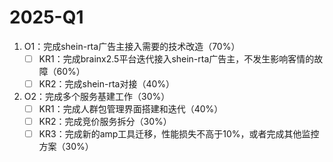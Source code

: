 # 2025-Q1
1. O1：完成shein-rta广告主接入需要的技术改造（70%）
	- [ ] KR1：完成brainx2.5平台迭代接入shein-rta广告主，不发生影响客情的故障（60%）
	- [ ] KR2：完成shein-rta对接（40%）
2. O2：完成多个服务基建工作（30%）
	- [ ] KR1：完成人群包管理界面搭建和迭代（40%）
	- [ ] KR2：完成竞价服务拆分（30%）
	- [ ] KR3：完成新的amp工具迁移，性能损失不高于10%，或者完成其他监控方案（30%）
